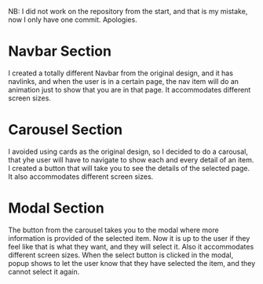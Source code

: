 NB: I did not work on the repository from the start, and that is my mistake, now I only have one commit. Apologies.

# Navbar Section
I created a totally different Navbar from the original design, and it has navlinks, and when the user is in a certain page, the nav item will do an animation just to show that you are in that page. It accommodates different screen sizes.

# Carousel Section
I avoided using cards as the original design, so I decided to do a carousal, that yhe user will have to navigate to show each and every detail of an item. I created a button that will take you to see the details of the selected page. It also accommodates different screen sizes. 

# Modal Section
The button from the carousel takes you to the modal where more information is provided of the selected item. Now it is up to the user if they feel like that is what they want, and they will select it. Also it accommodates different screen sizes.
When the select button is clicked in the modal, popup shows to let the user know that they have selected the item, and they cannot select it again.
